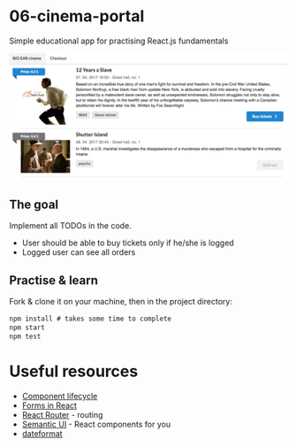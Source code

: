 # 06-cinema-portal
Simple educational app for practising React.js fundamentals

![Cinema app](/public/example.png)

## The goal

Implement all TODOs in the code.

- User should be able to buy tickets only if he/she is logged
- Logged user can see all orders

## Practise & learn

Fork & clone it on your machine, then in the project directory:

```
npm install # takes some time to complete
npm start
npm test
```

# Useful resources

- [Component lifecycle](https://facebook.github.io/react/docs/state-and-lifecycle.html)
- [Forms in React](https://facebook.github.io/react/docs/forms.html)
- [React Router](https://reacttraining.com/react-router/web/guides/quick-start) - routing
- [Semantic UI](https://react.semantic-ui.com/) - React components for you
- [dateformat](https://www.npmjs.com/package/dateformat)
